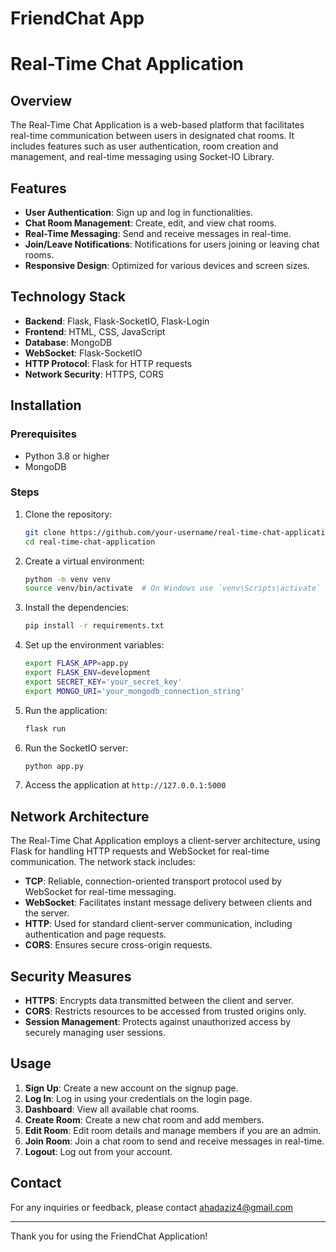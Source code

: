 # FriendChat App

# Real-Time Chat Application

## Overview

The Real-Time Chat Application is a web-based platform that facilitates real-time communication between users in designated chat rooms. It includes features such as user authentication, room creation and management, and real-time messaging using Socket-IO Library.

## Features

- **User Authentication**: Sign up and log in functionalities.
- **Chat Room Management**: Create, edit, and view chat rooms.
- **Real-Time Messaging**: Send and receive messages in real-time.
- **Join/Leave Notifications**: Notifications for users joining or leaving chat rooms.
- **Responsive Design**: Optimized for various devices and screen sizes.

## Technology Stack

- **Backend**: Flask, Flask-SocketIO, Flask-Login
- **Frontend**: HTML, CSS, JavaScript
- **Database**: MongoDB
- **WebSocket**: Flask-SocketIO
- **HTTP Protocol**: Flask for HTTP requests
- **Network Security**: HTTPS, CORS

## Installation

### Prerequisites

- Python 3.8 or higher
- MongoDB

### Steps

1. Clone the repository:
    ```bash
    git clone https://github.com/your-username/real-time-chat-application.git
    cd real-time-chat-application
    ```

2. Create a virtual environment:
    ```bash
    python -m venv venv
    source venv/bin/activate  # On Windows use `venv\Scripts\activate`
    ```

3. Install the dependencies:
    ```bash
    pip install -r requirements.txt
    ```

4. Set up the environment variables:
    ```bash
    export FLASK_APP=app.py
    export FLASK_ENV=development
    export SECRET_KEY='your_secret_key'
    export MONGO_URI='your_mongodb_connection_string'
    ```

5. Run the application:
    ```bash
    flask run
    ```

6. Run the SocketIO server:
    ```bash
    python app.py
    ```

7. Access the application at `http://127.0.0.1:5000`

## Network Architecture

The Real-Time Chat Application employs a client-server architecture, using Flask for handling HTTP requests and WebSocket for real-time communication. The network stack includes:

- **TCP**: Reliable, connection-oriented transport protocol used by WebSocket for real-time messaging.
- **WebSocket**: Facilitates instant message delivery between clients and the server.
- **HTTP**: Used for standard client-server communication, including authentication and page requests.
- **CORS**: Ensures secure cross-origin requests.

## Security Measures

- **HTTPS**: Encrypts data transmitted between the client and server.
- **CORS**: Restricts resources to be accessed from trusted origins only.
- **Session Management**: Protects against unauthorized access by securely managing user sessions.

## Usage

1. **Sign Up**: Create a new account on the signup page.
2. **Log In**: Log in using your credentials on the login page.
3. **Dashboard**: View all available chat rooms.
4. **Create Room**: Create a new chat room and add members.
5. **Edit Room**: Edit room details and manage members if you are an admin.
6. **Join Room**: Join a chat room to send and receive messages in real-time.
7. **Logout**: Log out from your account.

## Contact

For any inquiries or feedback, please contact ahadaziz4@gmail.com

---

Thank you for using the FriendChat Application!
